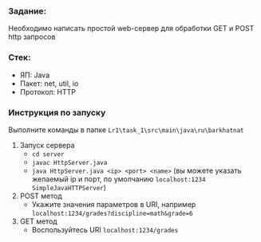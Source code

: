 ### Задание:
Необходимо написать простой web-сервер для обработки GET и POST http
запросов
### Стек:
- ЯП: Java
- Пакет: net, util, io
- Протокол: HTTP
### Инструкция по запуску
Выполните команды в папке `Lr1\task_1\src\main\java\ru\barkhatnat`

1. Запуск сервера
	- `cd server`
	- `javac HttpServer.java`
	- `java HttpServer.java <ip> <port> <name>` (вы можете указать желаемый ip и порт, по умолчанию `localhost:1234 SimpleJavaHTTPServer`)
2.  POST метод
	- Укажите значения параметров в URI, например `localhost:1234/grades?discipline=math&grade=6`
3. GET метод
	- Воспользуйтесь URI `localhost:1234/grades`

